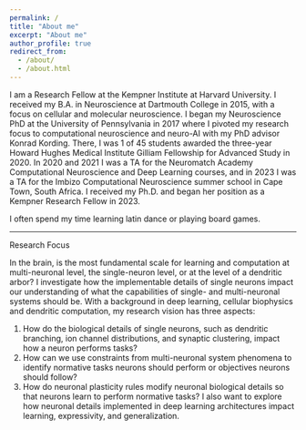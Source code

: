 ```yaml
---
permalink: /
title: "About me"
excerpt: "About me"
author_profile: true
redirect_from: 
  - /about/
  - /about.html
---
```


I am a Research Fellow at the Kempner Institute at Harvard University. I received my B.A. in Neuroscience at Dartmouth College in 2015, with a focus on cellular and molecular neuroscience. I began my Neuroscience PhD at the University of Pennsylvania in 2017 where I pivoted my research focus to computational neuroscience and neuro-AI with my PhD advisor Konrad Kording. There, I was 1 of 45 students awarded the three-year Howard Hughes Medical Institute Gilliam Fellowship for Advanced Study in 2020. In 2020 and 2021 I was a TA for the Neuromatch Academy Computational Neuroscience and Deep Learning courses, and in 2023 I was a TA for the Imbizo Computational Neuroscience summer school in Cape Town, South Africa. I received my Ph.D. and began her position as a Kempner Research Fellow in 2023. 

I often spend my time learning latin dance or playing board games.

---

Research Focus

In the brain, is the most fundamental scale for learning and computation at multi-neuronal level, the single-neuron level, or at the level of a dendritic arbor? I investigate how the implementable details of single neurons impact our understanding of what the capabilities of single- and multi-neuronal systems should be. With a background in deep learning, cellular biophysics and dendritic computation, my research vision has three aspects:
1. How do the biological details of single neurons, such as dendritic branching, ion channel distributions, and synaptic clustering, impact how a neuron performs tasks? 
1. How can we use constraints from multi-neuronal system phenomena to identify normative tasks neurons should perform or objectives neurons should follow?
1. How do neuronal plasticity rules modify neuronal biological details so that neurons learn to perform normative tasks?
I also want to explore how neuronal details implemented in deep learning architectures impact learning, expressivity, and generalization.
